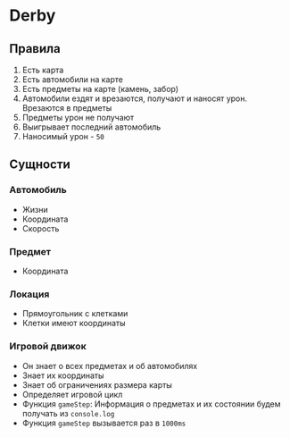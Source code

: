 # **Derby**

## Правила

1. Есть карта
2. Есть автомобили на карте
3. Есть предметы на карте (камень, забор)
4. Автомобили ездят и врезаются, получают и наносят урон. Врезаются в предметы
5. Предметы урон не получают
6. Выигрывает последний автомобиль
7. Наносимый урон - `50`

## Сущности

### Автомобиль

- Жизни
- Координата
- Скорость

### Предмет

- Координата

### Локация

- Прямоугольник с клетками
- Клетки имеют координаты

### Игровой движок

- Он знает о всех предметах и об автомобилях
- Знает их координаты
- Знает об ограничениях размера карты
- Определяет игровой цикл
- Функция `gameStep`: Информация о предметах и их состоянии будем получать из `console.log`
- Функция `gameStep` вызывается раз в `1000ms`
